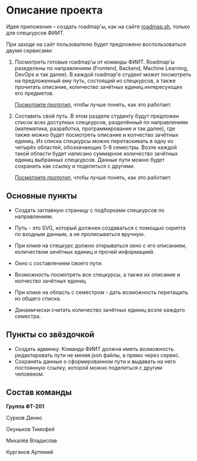 # Описание проекта

Идея приложения &ndash; создать roadmap'ы, как на сайте  [roadmap.sh](https://roadmap.sh/frontend), только для спецкурсов ФИИТ. 

При заходе на сайт пользователю будет предложено воспользоваться двумя сервисами:

1) Посмотреть готовые roadmap'ы от команды ФИИТ. Roadmap'ы разеделены по направлениям (Frontend, Backend, Machine Learning, DevOps и так далее). В каждой roadmap'е студент может посмотреть на предложенный ему путь, состоящий из спецкурсов, а также прочитать описание, количество зачётных единиц интересующих его предметов. 

    [Посмотрите прототип](https://www.figma.com/proto/WGF4bQoWjH0xPK7dlgOUH8/Design-for-fiit-courses-vizualizator?page-id=0%3A1&node-id=51%3A243&viewport=229%2C-277%2C0.13&scaling=scale-down-width&starting-point-node-id=51%3A243&show-proto-sidebar=1), чтобы лучше понять, как это работает.

2) Составить свой путь. В этом разделе студенту будут предложен список всех доступных спецкурсов, разделённый по направлениям (математика, разработка, программирование и так далее), где также можно будет посмотреть описание и колчество зачётных единиц. Из списка спецкурсы можно перетаскивать в одну из четырёх областей, обозначающих 5-8 семестры. Возле каждой такой области будет написано суммарное количество зачётных единиц выбранных спецкурсов. Данные пути можно будет сохранить как ссылку и поделиться с другими. 

    [Посмотрите прототип](https://www.figma.com/proto/WGF4bQoWjH0xPK7dlgOUH8/Design-for-fiit-courses-vizualizator?page-id=0%3A1&node-id=281%3A50&viewport=229%2C-277%2C0.13&scaling=scale-down-width&starting-point-node-id=51%3A243&show-proto-sidebar=1), чтобы лучше понять, как это работает.


## Основные пункты
- Создать заглавную страницу с подборками спецкурсов по направлениям.
- Путь - это SVG, который должнен создаваться с помощью скрипта по входным данным, а не прописываться вручную. 
- При клике на спецкурс должно открываться окно с его описанием, количеством зачётных единиц и прочей информацией.

- Окно с составлением своего пути. 
- Возможность посмотреть все спецкурсы, а также их описание и колчество зачётных единиц
- При клике на область с семестром - дать возможность перетащить из общего списка. 
- Динамически считать количество зачётных единиц возле каждого семестра. 


## Пункты со звёздочкой

- Создать админку. Команда ФИИТ должна иметь возможность редактировать пути не меняя json файлы, а прямо через сервис. 
- Сохранять данные о сформированном пути и выдавать на него постоянную ссылку, которой можно поделиться с другим человеком. 

## Состав команды

**Группа ФТ-201**

Сурков Денис

Окуньков Тимофей

Михалёв Владислав

Курганов Артемий
